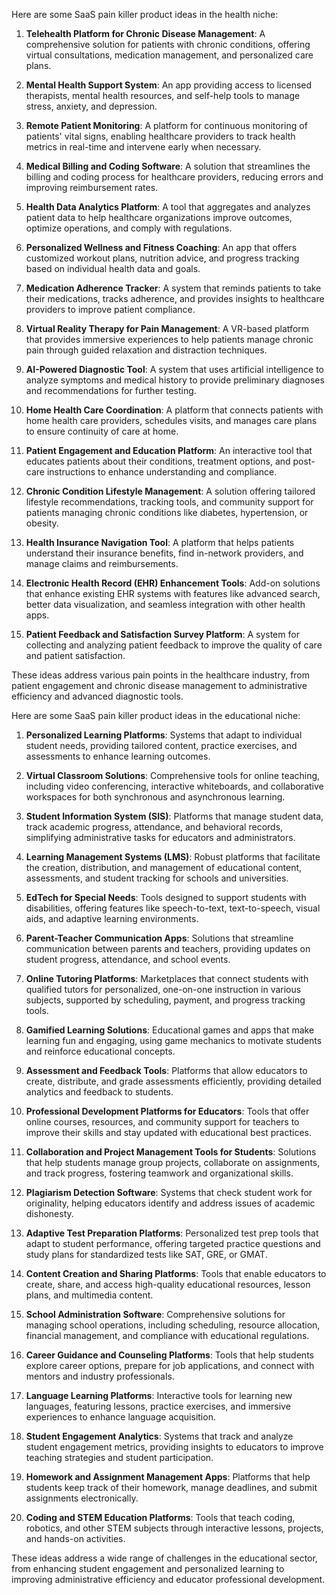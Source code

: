 Here are some SaaS pain killer product ideas in the health niche:

1. **Telehealth Platform for Chronic Disease Management**: A comprehensive solution for patients with chronic conditions, offering virtual consultations, medication management, and personalized care plans.

2. **Mental Health Support System**: An app providing access to licensed therapists, mental health resources, and self-help tools to manage stress, anxiety, and depression.

3. **Remote Patient Monitoring**: A platform for continuous monitoring of patients' vital signs, enabling healthcare providers to track health metrics in real-time and intervene early when necessary.

4. **Medical Billing and Coding Software**: A solution that streamlines the billing and coding process for healthcare providers, reducing errors and improving reimbursement rates.

5. **Health Data Analytics Platform**: A tool that aggregates and analyzes patient data to help healthcare organizations improve outcomes, optimize operations, and comply with regulations.

6. **Personalized Wellness and Fitness Coaching**: An app that offers customized workout plans, nutrition advice, and progress tracking based on individual health data and goals.

7. **Medication Adherence Tracker**: A system that reminds patients to take their medications, tracks adherence, and provides insights to healthcare providers to improve patient compliance.

8. **Virtual Reality Therapy for Pain Management**: A VR-based platform that provides immersive experiences to help patients manage chronic pain through guided relaxation and distraction techniques.

9. **AI-Powered Diagnostic Tool**: A system that uses artificial intelligence to analyze symptoms and medical history to provide preliminary diagnoses and recommendations for further testing.

10. **Home Health Care Coordination**: A platform that connects patients with home health care providers, schedules visits, and manages care plans to ensure continuity of care at home.

11. **Patient Engagement and Education Platform**: An interactive tool that educates patients about their conditions, treatment options, and post-care instructions to enhance understanding and compliance.

12. **Chronic Condition Lifestyle Management**: A solution offering tailored lifestyle recommendations, tracking tools, and community support for patients managing chronic conditions like diabetes, hypertension, or obesity.

13. **Health Insurance Navigation Tool**: A platform that helps patients understand their insurance benefits, find in-network providers, and manage claims and reimbursements.

14. **Electronic Health Record (EHR) Enhancement Tools**: Add-on solutions that enhance existing EHR systems with features like advanced search, better data visualization, and seamless integration with other health apps.

15. **Patient Feedback and Satisfaction Survey Platform**: A system for collecting and analyzing patient feedback to improve the quality of care and patient satisfaction.

These ideas address various pain points in the healthcare industry, from patient engagement and chronic disease management to administrative efficiency and advanced diagnostic tools.

Here are some SaaS pain killer product ideas in the educational niche:

1. **Personalized Learning Platforms**: Systems that adapt to individual student needs, providing tailored content, practice exercises, and assessments to enhance learning outcomes.

2. **Virtual Classroom Solutions**: Comprehensive tools for online teaching, including video conferencing, interactive whiteboards, and collaborative workspaces for both synchronous and asynchronous learning.

3. **Student Information System (SIS)**: Platforms that manage student data, track academic progress, attendance, and behavioral records, simplifying administrative tasks for educators and administrators.

4. **Learning Management Systems (LMS)**: Robust platforms that facilitate the creation, distribution, and management of educational content, assessments, and student tracking for schools and universities.

5. **EdTech for Special Needs**: Tools designed to support students with disabilities, offering features like speech-to-text, text-to-speech, visual aids, and adaptive learning environments.

6. **Parent-Teacher Communication Apps**: Solutions that streamline communication between parents and teachers, providing updates on student progress, attendance, and school events.

7. **Online Tutoring Platforms**: Marketplaces that connect students with qualified tutors for personalized, one-on-one instruction in various subjects, supported by scheduling, payment, and progress tracking tools.

8. **Gamified Learning Solutions**: Educational games and apps that make learning fun and engaging, using game mechanics to motivate students and reinforce educational concepts.

9. **Assessment and Feedback Tools**: Platforms that allow educators to create, distribute, and grade assessments efficiently, providing detailed analytics and feedback to students.

10. **Professional Development Platforms for Educators**: Tools that offer online courses, resources, and community support for teachers to improve their skills and stay updated with educational best practices.

11. **Collaboration and Project Management Tools for Students**: Solutions that help students manage group projects, collaborate on assignments, and track progress, fostering teamwork and organizational skills.

12. **Plagiarism Detection Software**: Systems that check student work for originality, helping educators identify and address issues of academic dishonesty.

13. **Adaptive Test Preparation Platforms**: Personalized test prep tools that adapt to student performance, offering targeted practice questions and study plans for standardized tests like SAT, GRE, or GMAT.

14. **Content Creation and Sharing Platforms**: Tools that enable educators to create, share, and access high-quality educational resources, lesson plans, and multimedia content.

15. **School Administration Software**: Comprehensive solutions for managing school operations, including scheduling, resource allocation, financial management, and compliance with educational regulations.

16. **Career Guidance and Counseling Platforms**: Tools that help students explore career options, prepare for job applications, and connect with mentors and industry professionals.

17. **Language Learning Platforms**: Interactive tools for learning new languages, featuring lessons, practice exercises, and immersive experiences to enhance language acquisition.

18. **Student Engagement Analytics**: Systems that track and analyze student engagement metrics, providing insights to educators to improve teaching strategies and student participation.

19. **Homework and Assignment Management Apps**: Platforms that help students keep track of their homework, manage deadlines, and submit assignments electronically.

20. **Coding and STEM Education Platforms**: Tools that teach coding, robotics, and other STEM subjects through interactive lessons, projects, and hands-on activities.

These ideas address a wide range of challenges in the educational sector, from enhancing student engagement and personalized learning to improving administrative efficiency and educator professional development.